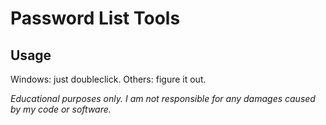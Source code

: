 # Password List Tools
## Usage
Windows: just doubleclick.
Others: figure it out.


_Educational purposes only. I am not responsible for any damages caused by my code or software._
